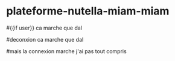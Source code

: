 # plateforme-nutella-miam-miam


#{{if user}} ca marche que dal

#deconxion ca marche que dal

#mais la connexion marche j'ai pas tout compris 
